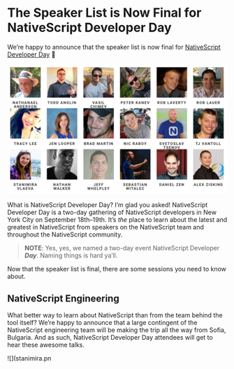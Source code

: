# The Speaker List is Now Final for NativeScript Developer Day

We’re happy to announce that the speaker list is now final for [NativeScript Developer Day](http://developerday.nativescript.org/) 🎉

![](speakers.png)

What is NativeScript Developer Day? I’m glad you asked! NativeScript Developer Day is a two-day gathering of NativeScript developers in New York City on September 18th–19th. It’s _the_ place to learn about the latest and greatest in NativeScript from speakers on the NativeScript team and throughout the NativeScript community.

> **NOTE**: Yes, yes, we named a two-day event NativeScript Developer _**Day**_. Naming things is hard ya’ll.

Now that the speaker list is final, there are some sessions you need to know about.

## NativeScript Engineering

What better way to learn about NativeScript than from the team behind the tool itself? We’re happy to announce that a large contingent of the NativeScript engineering team will be making the trip all the way from Sofia, Bulgaria. And as such, NativeScript Developer Day attendees will get to hear these awesome talks.

![](stanimira.pn